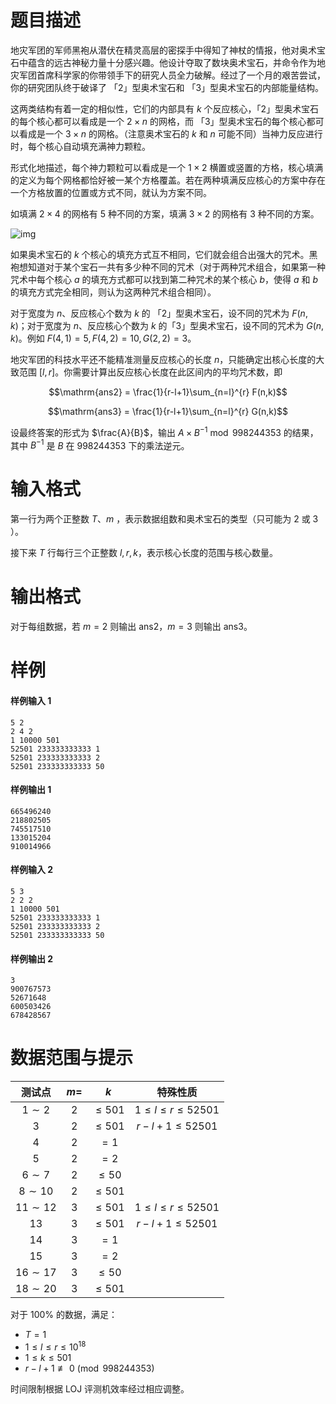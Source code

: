 
# 题目描述

地灾军团的军师黑袍从潜伏在精灵高层的密探手中得知了神杖的情报，他对奥术宝石中蕴含的远古神秘力量十分感兴趣。他设计夺取了数块奥术宝石，并命令作为地灾军团首席科学家的你带领手下的研究人员全力破解。经过了一个月的艰苦尝试，你的研究团队终于破译了 「$2$」型奥术宝石和 「$3$」型奥术宝石的内部能量结构。

这两类结构有着一定的相似性，它们的内部具有 $k$ 个反应核心，「$2$」型奥术宝石的每个核心都可以看成是一个 $2 \times n$ 的网格，而 「$3$」型奥术宝石的每个核心都可以看成是一个 $3 \times n$ 的网格。（注意奥术宝石的 $k$ 和 $n$ 可能不同）当神力反应进行时，每个核心自动填充满神力颗粒。

形式化地描述，每个神力颗粒可以看成是一个 $1 \times 2$ 横置或竖置的方格，核心填满的定义为每个网格都恰好被一某个方格覆盖。若在两种填满反应核心的方案中存在一个方格放置的位置或方式不同，就认为方案不同。

如填满 $2×4$ 的网格有 $5$ 种不同的方案，填满 $3×2$ 的网格有 $3$ 种不同的方案。

![img](/source/loj/3090/img/aHR0cHM6Ly9sb2otaW1nLnVweXVuLm1lbmNpLm1lbXNldDAuY24vMjAxOS8wNC8yMy81Y2JlZjM2ODE4MjUyLnBuZw==.png)

如果奥术宝石的 $k$ 个核心的填充方式互不相同，它们就会组合出强大的咒术。黑袍想知道对于某个宝石一共有多少种不同的咒术（对于两种咒术组合，如果第一种咒术中每个核心 $a$ 的填充方式都可以找到第二种咒术的某个核心 $b$，使得 $a$ 和 $b$ 的填充方式完全相同，则认为这两种咒术组合相同）。

对于宽度为 $n$、反应核心个数为 $k$ 的 「$2$」型奥术宝石，设不同的咒术为 $F(n,k)$；对于宽度为 $n$、反应核心个数为 $k$ 的「$3$」型奥术宝石，设不同的咒术为 $G(n,k)$。例如 $F(4,1) = 5,F(4,2) = 10,G(2,2) = 3$。

地灾军团的科技水平还不能精准测量反应核心的长度 $n$，只能确定出核心长度的大致范围 $[l,r]$。你需要计算出反应核心长度在此区间内的平均咒术数，即

$$\mathrm{ans2} = \frac{1}{r-l+1}\sum_{n=l}^{r} F(n,k)$$

$$\mathrm{ans3} = \frac{1}{r-l+1}\sum_{n=l}^{r} G(n,k)$$

设最终答案的形式为 $\frac{A}{B}$，输出 $A \times B^{-1} \bmod 998244353$ 的结果，其中 $B^{-1}$ 是 $B$ 在 $998244353$ 下的乘法逆元。


# 输入格式

第一行为两个正整数 $T$、$m$ ，表示数据组数和奥术宝石的类型（只可能为 $2$ 或 $3$ ）。

接下来 $T$ 行每行三个正整数 $l,r,k$，表示核心长度的范围与核心数量。




# 输出格式

对于每组数据，若 $m=2$ 则输出 $\mathrm{ans2}$，$m=3$ 则输出 $\mathrm{ans3}$。


# 样例

#### 样例输入 1

```plain
5 2
2 4 2
1 10000 501
52501 233333333333 1
52501 233333333333 2
52501 233333333333 50
```

#### 样例输出 1

```plain
665496240
218802505
745517510
133015204
910014966
```

#### 样例输入 2

```plain
5 3
2 2 2
1 10000 501
52501 233333333333 1
52501 233333333333 2
52501 233333333333 50
```

#### 样例输出 2

```plain
3
900767573
52671648
600503426
678428567
```

# 数据范围与提示

| 测试点 | $m=$ | $k$ | 特殊性质 |
|:-:|:-:|:-:|:-:|
| $1\sim 2$ | $2$ | $\le 501$ | $1\le l \le r \le 52501$ |
| $3$ | $2$ | $\le 501$ | $r - l + 1 \le 52501$ |
| $4$ | $2$ | $=1$ ||
| $5$ | $2$ | $=2$ ||
| $6\sim 7$ | $2$ | $\le 50$ ||
| $8\sim 10$ | $2$ | $\le 501$ ||
| $11\sim 12$ | $3$ | $\le 501$ | $1\le l \le r \le 52501$ |
| $13$ | $3$ | $\le 501$ | $r - l + 1 \le 52501$ |
| $14$ | $3$ | $=1$ ||
| $15$ | $3$ | $=2$ ||
| $16\sim 17$ | $3$ | $\le 50$ ||
| $18\sim 20$ | $3$ | $\le 501$ ||

对于 $100\%$ 的数据，满足：
- $T=1$
- $1\le l\le r\le 10^{18}$
- $1\le k \le 501$
- $r - l + 1 \not \equiv 0 \pmod {998244353}$

时间限制根据 LOJ 评测机效率经过相应调整。

